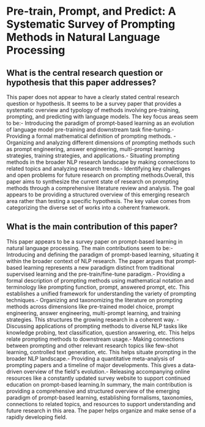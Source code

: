 # Pre-train, Prompt, and Predict: A Systematic Survey of Prompting Methods   in Natural Language Processing

## What is the central research question or hypothesis that this paper addresses?

This paper does not appear to have a clearly stated central research question or hypothesis. It seems to be a survey paper that provides a systematic overview and typology of methods involving pre-training, prompting, and predicting with language models. The key focus areas seem to be:- Introducing the paradigm of prompt-based learning as an evolution of language model pre-training and downstream task fine-tuning.- Providing a formal mathematical definition of prompting methods. - Organizing and analyzing different dimensions of prompting methods such as prompt engineering, answer engineering, multi-prompt learning strategies, training strategies, and applications.- Situating prompting methods in the broader NLP research landscape by making connections to related topics and analyzing research trends.- Identifying key challenges and open problems for future research on prompting methods.Overall, this paper aims to synthesize the current state of research on prompting methods through a comprehensive literature review and analysis. The goal appears to be providing a structured overview of this emerging research area rather than testing a specific hypothesis. The key value comes from categorizing the diverse set of works into a coherent framework.


## What is the main contribution of this paper?

This paper appears to be a survey paper on prompt-based learning in natural language processing. The main contributions seem to be:- Introducing and defining the paradigm of prompt-based learning, situating it within the broader context of NLP research. The paper argues that prompt-based learning represents a new paradigm distinct from traditional supervised learning and the pre-train/fine-tune paradigm.- Providing a formal description of prompting methods using mathematical notation and terminology like prompting function, prompt, answered prompt, etc. This establishes a unified framework for understanding the variety of prompting techniques.- Organizing and taxonomizing the literature on prompting methods across dimensions like pre-trained model choice, prompt engineering, answer engineering, multi-prompt learning, and training strategies. This structures the growing research in a coherent way. - Discussing applications of prompting methods to diverse NLP tasks like knowledge probing, text classification, question answering, etc. This helps relate prompting methods to downstream usage.- Making connections between prompting and other relevant research topics like few-shot learning, controlled text generation, etc. This helps situate prompting in the broader NLP landscape.- Providing a quantitative meta-analysis of prompting papers and a timeline of major developments. This gives a data-driven overview of the field's evolution.- Releasing accompanying online resources like a constantly updated survey website to support continued education on prompt-based learning.In summary, the main contribution is providing a comprehensive and structured overview of the emerging paradigm of prompt-based learning, establishing formalisms, taxonomies, connections to related topics, and resources to support understanding and future research in this area. The paper helps organize and make sense of a rapidly developing field.

